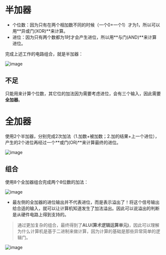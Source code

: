 # 半加器

- 个位数：因为只有在两个相加数不同的时候（一个0+一个1）才为1，所以可以用**异或门(XOR)**来计算。
- 进位：因为只有两个数都为1时才会产生进位，所以用**与门(AND)**来计算进位。

完成上述工作的电路组合，就是半加器：

![image](https://piachh.cn/show?pic=pics/half_adder.jpg)

## 不足

只能用来计算个位数，其它位的加法因为需要考虑进位，会有三个输入，因此需要**全加器**。

# 全加器

使用2个半加器，分别完成2次加法（1.加数+被加数；2.加的结果+上一个进位），产生的2个进位再经过一个**或门(OR)**来计算最终的进位。

![image](https://piachh.cn/show?pic=pics/full_adder.jpg)

## 组合

使用8个全加器组合完成两个8位数的加法：

![image](https://piachh.cn/show?pic=pics/full_adder_8.jpeg)

- 最左侧的全加器的进位输出并不代表进位，而是表示溢出了！将这个信号输出给合适的输入，就可以让计算机知道发生了加法溢出。因此可以说溢出的判断是从硬件电路上得到支持的。

> 通过更加复杂的组合，最终得到了**ALU(算术逻辑运算单元)**，因此可以理解为什么计算机是基于二进制来做计算，因为计算的基础是那些异常简单的逻辑门。

![image](https://piachh.cn/show?pic=pics/add_alu.jpg)
